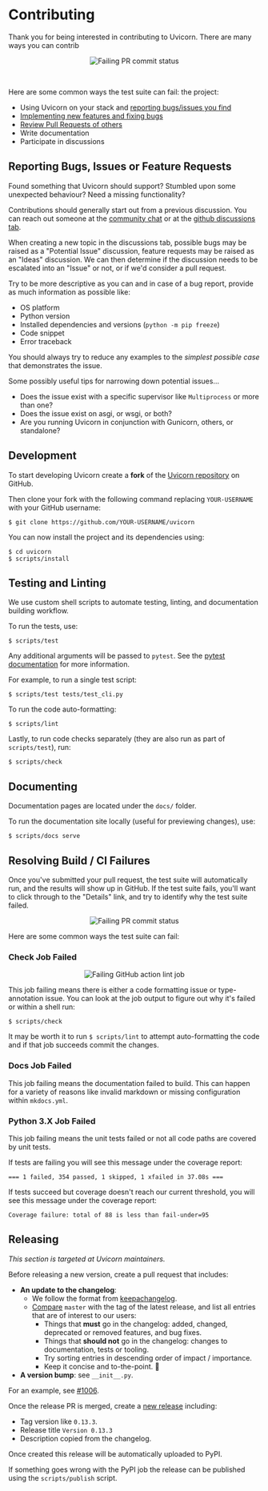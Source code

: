 # Contributing

Thank you for being interested in contributing to Uvicorn.
There are many ways you can contrib<p align="center">
  <img src="ht```
`=== 1 failed, 354 passed, 1 skipped, 1 xfailed in 37.08s ===`.githubusercontent.com/encode/uvicorn/master/docs/img/gh-actions-fail.png" alt='Failing PR commit status'>
</p>
<br>

Here are some common ways the test suite can fail: the project:

- Using Uvicorn on your stack and [reporting bugs/issues you find](https://github.com/encode/uvicorn/issues/new)
- [Implementing new features and fixing bugs](https://github.com/encode/uvicorn/issues?q=is%3Aissue+is%3Aopen+label%3A%22help+wanted%22)
- [Review Pull Requests of others](https://github.com/encode/uvicorn/pulls)
- Write documentation
- Participate in discussions

## Reporting Bugs, Issues or Feature Requests

Found something that Uvicorn should support?
Stumbled upon some unexpected behaviour?
Need a missing functionality?

Contributions should generally start out from a previous discussion.
You can reach out someone at the [community chat](https://gitter.im/encode/community)
or at the [github discussions tab](https://github.com/encode/uvicorn/discussions).

When creating a new topic in the discussions tab, possible bugs may be raised
as a "Potential Issue" discussion, feature requests may be raised as an
"Ideas" discussion. We can then determine if the discussion needs
to be escalated into an "Issue" or not, or if we'd consider a pull request.

Try to be more descriptive as you can and in case of a bug report,
provide as much information as possible like:

- OS platform
- Python version
- Installed dependencies and versions (`python -m pip freeze`)
- Code snippet
- Error traceback

You should always try to reduce any examples to the *simplest possible case*
that demonstrates the issue.

Some possibly useful tips for narrowing down potential issues...

- Does the issue exist with a specific supervisor like `Multiprocess` or more than one?
- Does the issue exist on asgi, or wsgi, or both?
- Are you running Uvicorn in conjunction with Gunicorn, others, or standalone?

## Development

To start developing Uvicorn create a **fork** of the
[Uvicorn repository](https://github.com/encode/uvicorn) on GitHub.

Then clone your fork with the following command replacing `YOUR-USERNAME` with
your GitHub username:

```shell
$ git clone https://github.com/YOUR-USERNAME/uvicorn
```

You can now install the project and its dependencies using:

```shell
$ cd uvicorn
$ scripts/install
```

## Testing and Linting

We use custom shell scripts to automate testing, linting,
and documentation building workflow.

To run the tests, use:

```shell
$ scripts/test
```

Any additional arguments will be passed to `pytest`. See the [pytest documentation](https://docs.pytest.org/en/latest/how-to/usage.html) for more information.

For example, to run a single test script:

```shell
$ scripts/test tests/test_cli.py
```

To run the code auto-formatting:

```shell
$ scripts/lint
```

Lastly, to run code checks separately (they are also run as part of `scripts/test`), run:

```shell
$ scripts/check
```

## Documenting

Documentation pages are located under the `docs/` folder.

To run the documentation site locally (useful for previewing changes), use:

```shell
$ scripts/docs serve
```

## Resolving Build / CI Failures

Once you've submitted your pull request, the test suite will
automatically run, and the results will show up in GitHub.
If the test suite fails, you'll want to click through to the
"Details" link, and try to identify why the test suite failed.

<p align="center" style="margin: 0 0 10px">
  <img src="https://raw.githubusercontent.com/encode/uvicorn/master/docs/img/gh-actions-fail.png" alt='Failing PR commit status'>
</p>

Here are some common ways the test suite can fail:

### Check Job Failed

<p align="center" style="margin: 0 0 10px">
  <img src="https://raw.githubusercontent.com/encode/uvicorn/master/docs/img/gh-actions-fail-check.png" alt='Failing GitHub action lint job'>
</p>

This job failing means there is either a code formatting issue or type-annotation issue.
You can look at the job output to figure out why it's failed or within a shell run:

```shell
$ scripts/check
```

It may be worth it to run `$ scripts/lint` to attempt auto-formatting the code
and if that job succeeds commit the changes.

### Docs Job Failed

This job failing means the documentation failed to build. This can happen for
a variety of reasons like invalid markdown or missing configuration within `mkdocs.yml`.

### Python 3.X Job Failed

This job failing means the unit tests failed or not all code paths are covered by unit tests.

If tests are failing you will see this message under the coverage report:

`=== 1 failed, 354 passed, 1 skipped, 1 xfailed in 37.08s ===`

If tests succeed but coverage doesn't reach our current threshold, you will see this
message under the coverage report:

`Coverage failure: total of 88 is less than fail-under=95`

## Releasing

*This section is targeted at Uvicorn maintainers.*

Before releasing a new version, create a pull request that includes:

- **An update to the changelog**:
    - We follow the format from [keepachangelog](https://keepachangelog.com/en/1.0.0/).
    - [Compare](https://github.com/encode/uvicorn/compare/) `master` with the tag of the latest release, and list all entries that are of interest to our users:
        - Things that **must** go in the changelog: added, changed, deprecated or removed features, and bug fixes.
        - Things that **should not** go in the changelog: changes to documentation, tests or tooling.
        - Try sorting entries in descending order of impact / importance.
        - Keep it concise and to-the-point. 🎯
- **A version bump**: see `__init__.py`.

For an example, see [#1006](https://github.com/encode/uvicorn/pull/1107).

Once the release PR is merged, create a
[new release](https://github.com/encode/uvicorn/releases/new) including:

- Tag version like `0.13.3`.
- Release title `Version 0.13.3`
- Description copied from the changelog.

Once created this release will be automatically uploaded to PyPI.

If something goes wrong with the PyPI job the release can be published using the
`scripts/publish` script.
